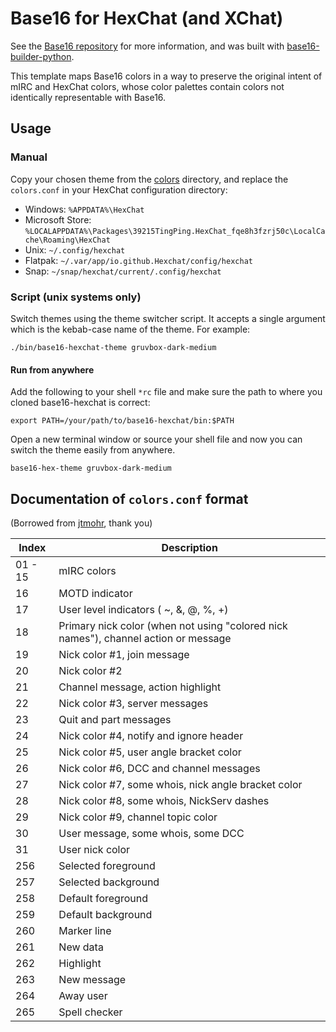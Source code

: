 # Base16 for HexChat (and XChat)

See the [Base16 repository](https://github.com/base16-project/base16) for more information, and was built with [base16-builder-python](https://github.com/InspectorMustache/base16-builder-python).

This template maps Base16 colors in a way to preserve the original intent of mIRC and HexChat colors, whose color palettes contain colors not identically representable with Base16.

## Usage

### Manual

Copy your chosen theme from the [colors](colors) directory, and replace the `colors.conf` in your HexChat configuration directory:

*    Windows: `%APPDATA%\HexChat`
*    Microsoft Store: `%LOCALAPPDATA%\Packages\39215TingPing.HexChat_fqe8h3fzrj50c\LocalCache\Roaming\HexChat`
*    Unix: `~/.config/hexchat`
*    Flatpak: `~/.var/app/io.github.Hexchat/config/hexchat`
*    Snap: `~/snap/hexchat/current/.config/hexchat`

### Script (unix systems only)

Switch themes using the theme switcher script. It accepts a single argument which is the kebab-case name of the theme. For example:

```shell
./bin/base16-hexchat-theme gruvbox-dark-medium
```

#### Run from anywhere

Add the following to your shell `*rc` file and make sure the path to where you cloned base16-hexchat is correct:

```shell
export PATH=/your/path/to/base16-hexchat/bin:$PATH
```

Open a new terminal window or source your shell file and now you can switch the theme easily from anywhere.

```shell
base16-hex-theme gruvbox-dark-medium
```

## Documentation of `colors.conf` format

(Borrowed from [jtmohr](https://github.com/jtmohr/xchat-colors-solarized), thank you)

Index   | Description
---     | ---
01 - 15 | mIRC colors
16      | MOTD indicator
17      | User level indicators ( ~, &, @, %, +)
18      | Primary nick color (when not using "colored nick names"), channel action or message
19      | Nick color #1, join message
20      | Nick color #2
21      | Channel message, action highlight
22      | Nick color #3, server messages
23      | Quit and part messages
24      | Nick color #4, notify and ignore header
25      | Nick color #5, user angle bracket color
26      | Nick color #6, DCC and channel messages
27      | Nick color #7, some whois, nick angle bracket color
28      | Nick color #8, some whois, NickServ dashes
29      | Nick color #9, channel topic color
30      | User message, some whois, some DCC
31      | User nick color
256     | Selected foreground
257     | Selected background
258     | Default foreground
259     | Default background
260     | Marker line
261     | New data
262     | Highlight
263     | New message
264     | Away user
265     | Spell checker